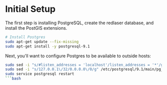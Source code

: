 Initial Setup
=============

The first step is installing PostgreSQL, create the redlaser database, and install the PostGIS extensions.

```bash
# Install Postgres
sudo apt-get update --fix-missing
sudo apt-get install -y postgresql-9.1
```

Next, you'll want to configure Postgres to be available to outside hosts:

```bash
sudo sed -i "s/#listen_addresses = 'localhost'/listen_addresses = '*'/g" /etc/postgresql/9.1/main/postgresql.conf
sudo sed -i "s/127.0.0.1\/32/0.0.0.0\/0/g" /etc/postgresql/9.1/main/pg_hba.conf
sudo service postgresql restart
```bash
